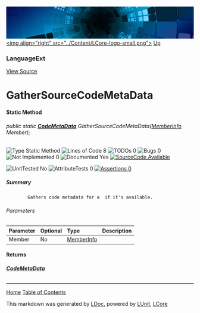 ![](../Content/LCore-banner-small.png "")
[&lt;img align=&quot;right&quot; src=&quot;../Content/LCore-logo-small.png&quot;&gt;](../../README.md)
[Up](LanguageExt.md)

### LanguageExt
[View Source](../Extensions/Language/LanguageExt.cs)

# GatherSourceCodeMetaData

#### Static Method

###### public static **[CodeMetaData](CodeMetaData.md)** GatherSourceCodeMetaData([MemberInfo](https://msdn.microsoft.com/en-us/library/system.reflection.memberinfo.aspx) Member);

![Type Static Method](http://b.repl.ca/v1/Type-Static%20Method-blue.png "") ![Lines of Code 8](http://b.repl.ca/v1/Lines%20of%20Code-8-blue.png "") ![TODOs 0](http://b.repl.ca/v1/TODOs-0-green.png "") ![Bugs 0](http://b.repl.ca/v1/Bugs-0-green.png "") ![Not Implemented 0](http://b.repl.ca/v1/Not%20Implemented-0-green.png "") ![Documented Yes](http://b.repl.ca/v1/Documented-Yes-brightgreen.png "") [![SourceCode Available](http://b.repl.ca/v1/SourceCode-Available-brightgreen.png "")](../Extensions/Language/LanguageExt.cs#L205)

![UnitTested No](http://b.repl.ca/v1/UnitTested-No-lightgrey.png "") ![AttributeTests 0](http://b.repl.ca/v1/AttributeTests-0-lightgrey.png "") [![Assertions 0](http://b.repl.ca/v1/Assertions-0-lightgrey.png "")](../Extensions/Language/LanguageExt.cs)

##### Summary

            Gathers code metadata for a  if it's available.
            

###### Parameters

Parameter | Optional | Type | Description
:---  | :---  | :---  | :--- 
Member | No | [MemberInfo](https://msdn.microsoft.com/en-us/library/system.reflection.memberinfo.aspx) | 


#### Returns

###### **[CodeMetaData](CodeMetaData.md)**



---

[Home](../../README.md) [Table of Contents](../../TableOfContents.md)

This markdown was generated by [LDoc](https://github.com/CodeSingularity/LDoc), powered by [LUnit](https://github.com/CodeSingularity/LUnit), [LCore](https://github.com/CodeSingularity/LCore)

